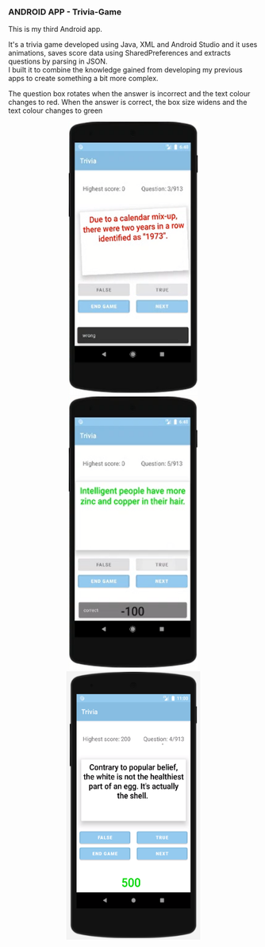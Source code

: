 ### ANDROID APP - Trivia-Game
This is my third Android app. <br/>

It's a trivia game developed using Java, XML and Android Studio and it uses animations, saves score data using SharedPreferences and extracts questions by parsing in JSON. <br/>
I built it to combine the knowledge gained from developing my previous apps to create something a bit more complex. <br/>

The question box rotates when the answer is incorrect and the text colour changes to red.
When the answer is correct, the box size widens and the text colour changes to green


<p align="center">
 <img src="trivia1.bmp" width="260" height="550">
 <img src="trivia2.bmp" width="260" height="550">
 <img src="trivia3.bmp" width="270" height="540">
</p>


